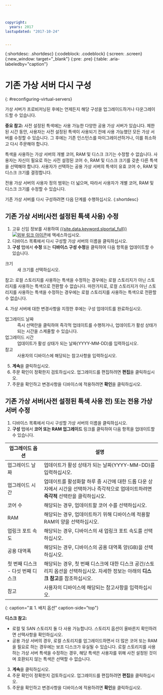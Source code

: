 ```yaml
---



copyright:
  years: 2017
lastupdated: "2017-10-24"


---
```


{:shortdesc: .shortdesc}
{:codeblock: .codeblock}
{:screen: .screen}
{:new_window: target="_blank"}
{:pre: .pre}
{:table: .aria-labeledby="caption"}


# 기존 가상 서버 다시 구성
{: #reconfiguring-virtual-servers}

가상 서버가 프로비저닝된 후에는 언제든지 해당 구성을 업그레이드하거나 다운그레이드할 수 있습니다.   

**중요 참고:** 사전 설정된 특색에는 사용 가능한 다양한 공용 가상 서버가 있습니다. 제한된 시간 동안, 사용자는 사전 설정된 특색이 사용되기 전에 사용 가능했던 모든 가상 서버를 수정할 수 있습니다. 그 후에는 기존 인스턴스를 마이그레이션하거나, 이를 취소하고 다시 주문해야 합니다.  

특색을 사용하는 가상 서버의 개별 코어, RAM 및 디스크 크기는 수정할 수 없습니다. 사용자는 자신이 필요로 하는 사전 설정된 코어 수, RAM 및 디스크 크기를 갖춘 다른 특색을 선택해야 합니다. 사용자가 선택하는 공용 가상 서버의 특색이 유효 코어 수, RAM 및 디스크 크기를 결정합니다.  

전용 가상 서버의 사용자 정의 범위는 더 넓으며, 따라서 사용자가 개별 코어, RAM 및 디스크 크기를 수정할 수 있습니다. 

기존 가상 서버를 다시 구성하려면 다음 단계를 수행하십시오.
{:shortdesc}

## 기존 가상 서버(사전 설정된 특색 사용) 수정
1. 고유 신임 정보를 사용하여 [{{site.data.keyword.slportal_full}} ![외부 링크 아이콘](../icons/launch-glyph.svg "외부 링크 아이콘")](https://control.softlayer.com/)에 액세스하십시오. 
2. 디바이스 목록에서 다시 구성할 가상 서버의 이름을 클릭하십시오. 
3. **구성** 탭에서 **수정** 또는 **디바이스 구성 수정**을 클릭하여 다음 항목을 업데이트할 수 있습니다.  
  <dl>
  <dt>크기</dt>
  <dd>새 크기를 선택하십시오. </dd>
  <p><note>참고: 로컬 스토리지를 사용하는 특색을 수정하는 경우에는 로컬 스토리지가 아닌 스토리지를 사용하는 특색으로 전환할 수 없습니다. 마찬가지로, 로컬 스토리지가 아닌 스토리지를 사용하는 특색을 수정하는 경우에는 로컬 스토리지를 사용하는 특색으로 전환할 수 없습니다.
  </note></p>
  </dl>
4. 가상 서버에 대한 변경사항을 지정한 후에는 구성 업데이트를 완료하십시오. 
  <dl>
  
  <dt>업그레이드 날짜</dt>
  <dd>즉시 선택란을 클릭하여 즉각적 업데이트를 수행하거나, 업데이트가 활성 상태가 되는 시간을 스케줄할 수 있습니다. </dd>

  <dt>업그레이드 시간</dt>
  <dd>업데이트가 활성 상태가 되는 날짜(YYYY-MM-DD)를 입력하십시오. </dd>

  <dt>참고</dt>
  <dd>사용자의 디바이스에 해당되는 참고사항을 입력하십시오. </dd>
  </dl>

5. **계속**을 클릭하십시오. 
6. 주문 확인이 정확한지 검토하십시오. 업그레이드를 편집하려면 **편집**을 클릭하십시오. 
7. 주문을 확인하고 변경사항을 디바이스에 적용하려면 **확인**을 클릭하십시오. 

## 기존 가상 서버(사전 설정된 특색 사용 전) 또는 전용 가상 서버 수정
1. 디바이스 목록에서 다시 구성할 가상 서버의 이름을 클릭하십시오. 
2. **구성** 탭에서 **코어 또는 RAM 업그레이드** 링크를 클릭하여 다음 항목을 업데이트할 수 있습니다. 
  
|   업그레이드 옵션       |  설명                                                                                                     |
| ----------------------- | ----------------------------------------------------------------------------------------------------------- |
| 업그레이드 날짜         | 업데이트가 활성 상태가 되는 날짜(YYYY-MM-DD)를 입력하십시오. |
| 업그레이드 시간         | 업데이트를 활성화할 하루 중 시간에 대한 드롭 다운 상자에서 시간을 선택하거나 즉각적으로 업데이트하려면 **즉각적** 선택란을 클릭하십시오.|
| 코어 수| 해당되는 경우, 업데이트할 코어 수를 선택하십시오. |
| RAM| 해당되는 경우, 업데이트하기 위해 디바이스에 적용할 RAM의 양을 선택하십시오. |
| 업링크 포트 속도        | 해당되는 경우, 디바이스의 새 업링크 포트 속도를 선택하십시오. |
| 공용 대역폭             | 해당되는 경우, 디바이스의 공용 대역폭 양(GB)을 선택하십시오. |
| 첫 번째 디스크 - 다섯 번째 디스크 | 해당되는 경우, 첫 번째 디스크에 대한 디스크 공간/스토리지 옵션을 선택하십시오. 자세한 정보는 아래의 **디스크 참고**를 참조하십시오.|
| 참고| 사용자의 디바이스에 해당되는 참고사항을 입력하십시오. |
{: caption="표 1. 배치 옵션" caption-side="top"}   
  
  **디스크 참고:**
  * 로컬 및 SAN 스토리지 둘 다 사용 가능합니다. 스토리지 옵션이 올바른지 확인하려면 선택사항을 확인하십시오.
  * 공용 가상 서버의 경우, 로컬 스토리지를 업그레이드하면서 더 많은 코어 또는 RAM을 필요로 하는 경우에는 보조 디스크가 유실될 수 있습니다. 로컬 스토리지를 사용하는 가상 서버 특색을 수정하는 경우, 해당 특색은 사용자를 위해 사전 설정된 것이며 호환되지 않는 특색은 선택할 수 없습니다.
3. **계속**을 클릭하십시오. 
4. 주문 확인이 정확한지 검토하십시오. 업그레이드를 편집하려면 **편집**을 클릭하십시오. 
5. 주문을 확인하고 변경사항을 디바이스에 적용하려면 **확인**을 클릭하십시오. 
